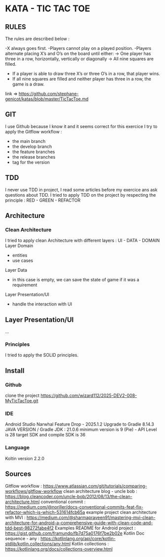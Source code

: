 # KATA - TIC TAC TOE

## RULES

The rules are described below :

-X always goes first.
-Players cannot play on a played position.
-Players alternate placing X’s and O’s on the board until either:
  -> One player has three in a row, horizontally, vertically or diagonally
  -> All nine squares are filled.
- If a player is able to draw three X’s or three O’s in a row, that player wins.
- If all nine squares are filled and neither player has three in a row, the game is a draw.

link => https://github.com/stephane-genicot/katas/blob/master/TicTacToe.md

## GIT

I use Github because I know it and it seems correct for this exercice
I try to apply the Gitflow workflow :
- the main branch 
- the develop branch
- the feature branches
- the release branches
- tag for the version

## TDD
I never use TDD in project, I read some articles before my exercice ans ask questions about TDD.
I tried to apply TDD on the project by respecting the principle : RED - GREEN - REFACTOR 

## Architecture

### Clean Architecture
I tried to apply clean Architecture with different layers : UI - DATA - DOMAIN
Layer Domain
 - entities
 - use cases

Layer Data
 - in this case is empty, we can save the state of game if it was a requirement

Layer Presentation/UI
 - handle the interaction with UI

## Layer Presentation/UI
...

### Principles
I tried to apply the SOLID principles.


## Install

### Github
clone the project https://github.com/wizard112/2025-DEV2-008-MyTicTacToe.git

### IDE
Android Studio Narwhal Feature Drop - 2025.1.2
Upgrade to Gradle 8.14.3
JAVA VERSION / Gradle JDK : 21.0.6
minimum version is 9 (Pie) - API Level is 28
target SDK and compile SDK is 36

### Language
Koltin version 2.2.0



## Sources
Gitflow workflow : https://www.atlassian.com/git/tutorials/comparing-workflows/gitflow-workflow
clean architecture blog - uncle bob : https://blog.cleancoder.com/uncle-bob/2012/08/13/the-clean-architecture.html
conventional commit : https://medium.com/@noriller/docs-conventional-commits-feat-fix-refactor-which-is-which-531614fcb65a
example project clean architecture with MVI : https://medium.com/@sharmapraveen91/mastering-mvi-clean-architecture-for-android-a-comprehensive-guide-with-clean-code-and-tdd-best-98272fabe4f2
Examples README for Android project : https://gist.github.com/framundo/fb7d75a0176f7be2b02e
Kotlin Doc sequence - any : https://kotlinlang.org/api/core/kotlin-stdlib/kotlin.collections/any.html
Kotlin collections : https://kotlinlang.org/docs/collections-overview.html
